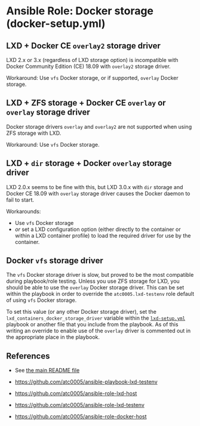 # Ansible Role: Docker storage (docker-setup.yml)

## LXD + Docker CE `overlay2` storage driver

LXD 2.x or 3.x (regardless of LXD storage option) is incompatible with Docker
Community Edition (CE) 18.09 with `overlay2` storage driver.

Workaround:  Use `vfs` Docker storage, or if supported, `overlay` Docker
storage.

## LXD + ZFS storage + Docker CE `overlay` or `overlay` storage driver

Docker storage drivers `overlay` and `overlay2` are not supported when using
ZFS storage with LXD.

Workaround: Use `vfs` Docker storage.

## LXD + `dir` storage + Docker `overlay` storage driver

LXD 2.0.x seems to be fine with this, but LXD 3.0.x with `dir` storage and
Docker CE 18.09 with `overlay` storage driver causes the Docker daemon to fail
to start.

Workarounds:

- Use `vfs` Docker storage
- *or* set a LXD configuration option (either directly to the container or
  within a LXD container profile) to load the required driver for use by the
  container.

## Docker `vfs` storage driver

The `vfs` Docker storage driver is slow, but proved to be the most compatible
during playbook/role testing. Unless you use ZFS storage for LXD, you should
be able to use the `overlay` Docker storage driver. This can be set within the
playbook in order to override the `atc0005.lxd-testenv` role default of using
`vfs` Docker storage.

To set this value (or any other Docker storage driver), set the
`lxd_containers_docker_storage_driver` variable within the
[`lxd-setup.yml`](lxd-setup.md) playbook or another file that you include
from the playbook. As of this writing an override to enable use of the
`overlay` driver is commented out in the appropriate place in the playbook.

## References

- See [the main README file](../README.md)
- <https://github.com/atc0005/ansible-playbook-lxd-testenv>

- <https://github.com/atc0005/ansible-role-lxd-host>
- <https://github.com/atc0005/ansible-role-lxd-testenv>
- <https://github.com/atc0005/ansible-role-docker-host>
